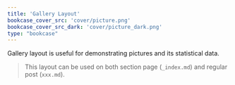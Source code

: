 ```yaml
---
title: 'Gallery Layout'
bookcase_cover_src: 'cover/picture.png'
bookcase_cover_src_dark: 'cover/picture_dark.png'
type: "bookcase"
---
```


Gallery layout is useful for demonstrating pictures and its statistical data.

> This layout can be used on both section page (`_index.md`) and regular post (`xxx.md`).
